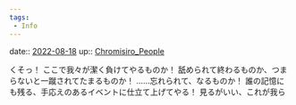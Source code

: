 ```yaml
---
tags:
 - Info
---
```


date:: [2022-08-18](Daily_Note/2022-08-18.md)
up:: [Chromisiro_People](../Bar/Novel/Nacaria/Chromisiro_People.md)

くそっ！
ここで我々が潔く負けてやるものか！
舐められて終わるものか、つまらないと一蹴されてたまるものか！
……忘れられて、なるものか！
誰の記憶にも残る、手応えのあるイベントに仕立て上げてやる！
見るがいい、これが我ら